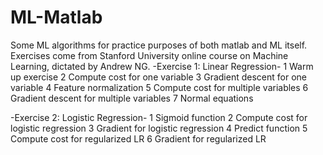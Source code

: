 # ML-Matlab
Some ML algorithms for practice purposes of both matlab and ML itself.
Exercises come from Stanford University online course on Machine Learning, dictated by Andrew NG.
-Exercise 1: Linear Regression-
1	Warm up exercise
2	Compute cost for one variable
3	Gradient descent for one variable
4	Feature normalization
5	Compute cost for multiple variables
6	Gradient descent for multiple variables
7	Normal equations

-Exercise 2: Logistic Regression-
1	Sigmoid function
2	Compute cost for logistic regression
3	Gradient for logistic regression
4	Predict function
5	Compute cost for regularized LR
6	Gradient for regularized LR
